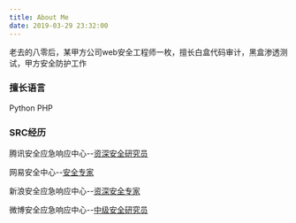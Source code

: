 ```yaml
---
title: About Me
date: 2019-03-29 23:32:00
---
```

老去的八零后，某甲方公司web安全工程师一枚，擅长白盒代码审计，黑盒渗透测试，甲方安全防护工作

### 擅长语言
Python  PHP

### SRC经历
腾讯安全应急响应中心--[资深安全研究员](https://security.tencent.com/index.php/user/p/E674F303F7C22BDF874EFDD0E4533EDD)

网易安全中心--[安全专家](https://aq.163.com/module/rank/card.html?id=460c65b7620b57e284174ff3d8d898c6)

新浪安全应急响应中心--[资深安全专家](http://sec.sina.com.cn/User/view?code=c1dc2e6e04279198)

微博安全应急响应中心--[中级安全研究员](http://wsrc.weibo.com/masterlist/2019)